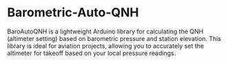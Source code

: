 # Barometric-Auto-QNH
BaroAutoQNH is a lightweight Arduino library for calculating the QNH (altimeter setting) based on barometric pressure and station elevation. This library is ideal for aviation projects, allowing you to accurately set the altimeter for takeoff based on your local pressure readings.
